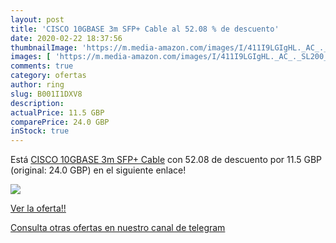 ```yaml
---
layout: post
title: 'CISCO 10GBASE 3m SFP+ Cable al 52.08 % de descuento'
date: 2020-02-22 18:37:56
thumbnailImage: 'https://m.media-amazon.com/images/I/411I9LGIgHL._AC_._SL200_.jpg'
images: [ 'https://m.media-amazon.com/images/I/411I9LGIgHL._AC_._SL200_.jpg' ]
comments: true
category: ofertas
author: ring
slug: B001I1DXV8
description:
actualPrice: 11.5 GBP
comparePrice: 24.0 GBP
inStock: true
---
```


Está [CISCO 10GBASE 3m SFP+ Cable](https://www.amazon.com/dp/B001I1DXV8/?tag=redken08-20) con 52.08 de descuento por 11.5 GBP (original: 24.0 GBP) en el siguiente enlace!

[![](https://m.media-amazon.com/images/I/411I9LGIgHL._AC_._SL200_.jpg)](https://www.amazon.com/dp/B001I1DXV8/?tag=redken08-20)

[Ver la oferta!!](https://www.amazon.com/dp/B001I1DXV8/?tag=redken08-20)

[Consulta otras ofertas en nuestro canal de telegram](https://t.me/s/ofertas25)
